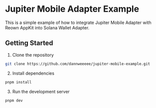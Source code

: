 # Jupiter Mobile Adapter Example

This is a simple example of how to integrate Jupiter Mobile Adapter with Reown AppKit into Solana Wallet Adapter.

## Getting Started

1. Clone the repository

```bash
git clone https://github.com/dannweeeee/jupiter-mobile-example.git
```

2. Install dependencies

```bash
pnpm install
```

3. Run the development server

```bash
pnpm dev
```
